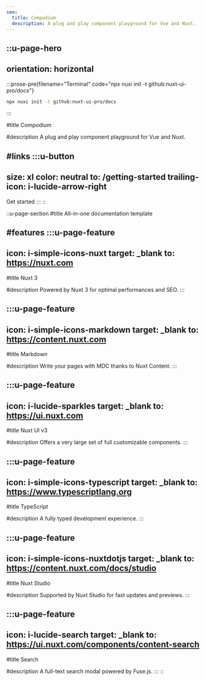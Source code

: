 ```yaml
---
seo:
  title: Compodium
  description: A plug and play component playground for Vue and Nuxt.
---
```


::u-page-hero
---
orientation: horizontal
---
  :::prose-pre{filename="Terminal" code="npx nuxi init -t github:nuxt-ui-pro/docs"}
  ```bash
  npx nuxi init -t github:nuxt-ui-pro/docs
  ```
  :::

#title
Compodium

#description
A plug and play component playground for Vue and Nuxt.

#links
  :::u-button
  ---
  size: xl
  color: neutral
  to: /getting-started
  trailing-icon: i-lucide-arrow-right
  ---
  Get started
  :::
::

::u-page-section
#title
All-in-one documentation template

#features
  :::u-page-feature
  ---
  icon: i-simple-icons-nuxt
  target: _blank
  to: https://nuxt.com
  ---
  #title
  Nuxt 3

  #description
  Powered by Nuxt 3 for optimal performances and SEO.
  :::

  :::u-page-feature
  ---
  icon: i-simple-icons-markdown
  target: _blank
  to: https://content.nuxt.com
  ---
  #title
  Markdown

  #description
  Write your pages with MDC thanks to Nuxt Content.
  :::

  :::u-page-feature
  ---
  icon: i-lucide-sparkles
  target: _blank
  to: https://ui.nuxt.com
  ---
  #title
  Nuxt UI v3

  #description
  Offers a very large set of full customizable components.
  :::

  :::u-page-feature
  ---
  icon: i-simple-icons-typescript
  target: _blank
  to: https://www.typescriptlang.org
  ---
  #title
  TypeScript

  #description
  A fully typed development experience.
  :::

  :::u-page-feature
  ---
  icon: i-simple-icons-nuxtdotjs
  target: _blank
  to: https://content.nuxt.com/docs/studio
  ---
  #title
  Nuxt Studio

  #description
  Supported by Nuxt Studio for fast updates and previews.
  :::

  :::u-page-feature
  ---
  icon: i-lucide-search
  target: _blank
  to: https://ui.nuxt.com/components/content-search
  ---
  #title
  Search

  #description
  A full-text search modal powered by Fuse.js.
  :::
::
